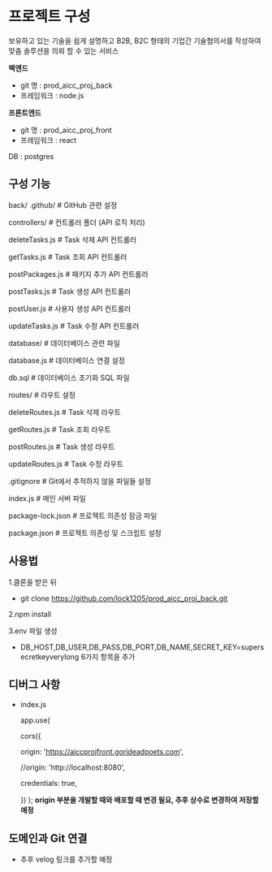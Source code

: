 # 프로젝트 구성 #

보유하고 있는 기술을 쉽게 설명하고 B2B, B2C 형태의 기업간 기술협의서를 작성하여 맞춤 솔루션을 의뢰 할 수 있는 서비스

**벡엔드** 
 - git 명 : prod_aicc_proj_back
 - 프레임워크 : node.js

**프론트엔드** 
 - git 명 : prod_aicc_proj_front
 - 프레임워크 : react

DB : postgres

## 구성 기능 ##

back/
.github/           # GitHub 관련 설정

controllers/       # 컨트롤러 폴더 (API 로직 처리)

deleteTasks.js     # Task 삭제 API 컨트롤러

getTasks.js        # Task 조회 API 컨트롤러

postPackages.js    # 패키지 추가 API 컨트롤러

postTasks.js       # Task 생성 API 컨트롤러

postUser.js        # 사용자 생성 API 컨트롤러

updateTasks.js     # Task 수정 API 컨트롤러

database/              # 데이터베이스 관련 파일

database.js        # 데이터베이스 연결 설정

db.sql             # 데이터베이스 초기화 SQL 파일

routes/                # 라우트 설정

deleteRoutes.js    # Task 삭제 라우트

getRoutes.js       # Task 조회 라우트

postRoutes.js      # Task 생성 라우트

updateRoutes.js    # Task 수정 라우트

.gitignore             # Git에서 추적하지 않을 파일들 설정

index.js               # 메인 서버 파일

package-lock.json      # 프로젝트 의존성 잠금 파일

package.json           # 프로젝트 의존성 및 스크립트 설정

## 사용법 ##
1.클론을 받은 뒤
 - git clone https://github.com/lock1205/prod_aicc_proj_back.git

2.npm install 

3.env 파일 생성
 - DB_HOST,DB_USER,DB_PASS,DB_PORT,DB_NAME,SECRET_KEY=supersecretkeyverylong
   6가지 항목을 추가

## 디버그 사항 ##
- index.js
  
   app.use(
  
   cors({
  
     origin: 'https://aiccprojfront.gorideadpoets.com',
  
     //origin: 'http://localhost:8080',
  
     credentials: true,
  
    })
  );
  **origin 부분을 개발할 때와 배포할 때 변경 필요, 추후 상수로 변경하여 저장할 예정**

## 도메인과 Git 연결 ##
- 추후 velog 링크를 추가할 예정
   




